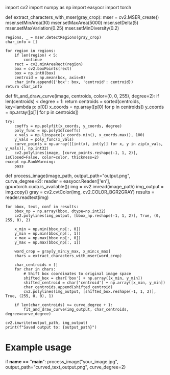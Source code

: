 import cv2
import numpy as np
import easyocr
import torch

def extract_characters_with_mser(gray_crop):
    mser = cv2.MSER_create()
    mser.setMinArea(30)
    mser.setMaxArea(5000)
    mser.setDelta(5)
    mser.setMaxVariation(0.25)
    mser.setMinDiversity(0.2)

    regions, _ = mser.detectRegions(gray_crop)
    char_info = []

    for region in regions:
        if len(region) < 5:
            continue
        rect = cv2.minAreaRect(region)
        box = cv2.boxPoints(rect)
        box = np.int0(box)
        centroid = np.mean(box, axis=0)
        char_info.append({'box': box, 'centroid': centroid})
    return char_info

def fit_and_draw_curve(image, centroids, color=(0, 0, 255), degree=2):
    if len(centroids) < degree + 1:
        return
    centroids = sorted(centroids, key=lambda p: p[0])
    x_coords = np.array([p[0] for p in centroids])
    y_coords = np.array([p[1] for p in centroids])

    try:
        coeffs = np.polyfit(x_coords, y_coords, degree)
        poly_func = np.poly1d(coeffs)
        x_vals = np.linspace(x_coords.min(), x_coords.max(), 100)
        y_vals = poly_func(x_vals)
        curve_points = np.array([[int(x), int(y)] for x, y in zip(x_vals, y_vals)], np.int32)
        cv2.polylines(image, [curve_points.reshape(-1, 1, 2)], isClosed=False, color=color, thickness=2)
    except np.RankWarning:
        pass

def process_image(image_path, output_path="output.png", curve_degree=2):
    reader = easyocr.Reader(['en'], gpu=torch.cuda.is_available())
    img = cv2.imread(image_path)
    img_output = img.copy()
    gray = cv2.cvtColor(img, cv2.COLOR_BGR2GRAY)
    results = reader.readtext(img)

    for bbox, text, conf in results:
        bbox_np = np.array(bbox, dtype=np.int32)
        cv2.polylines(img_output, [bbox_np.reshape(-1, 1, 2)], True, (0, 255, 0), 2)

        x_min = np.min(bbox_np[:, 0])
        y_min = np.min(bbox_np[:, 1])
        x_max = np.max(bbox_np[:, 0])
        y_max = np.max(bbox_np[:, 1])

        word_crop = gray[y_min:y_max, x_min:x_max]
        chars = extract_characters_with_mser(word_crop)

        char_centroids = []
        for char in chars:
            # Shift box coordinates to original image space
            shifted_box = char['box'] + np.array([x_min, y_min])
            shifted_centroid = char['centroid'] + np.array([x_min, y_min])
            char_centroids.append(shifted_centroid)
            cv2.polylines(img_output, [shifted_box.reshape(-1, 1, 2)], True, (255, 0, 0), 1)

        if len(char_centroids) >= curve_degree + 1:
            fit_and_draw_curve(img_output, char_centroids, degree=curve_degree)

    cv2.imwrite(output_path, img_output)
    print(f"Saved output to: {output_path}")

# Example usage
if __name__ == "__main__":
    process_image("your_image.jpg", output_path="curved_text_output.png", curve_degree=2)